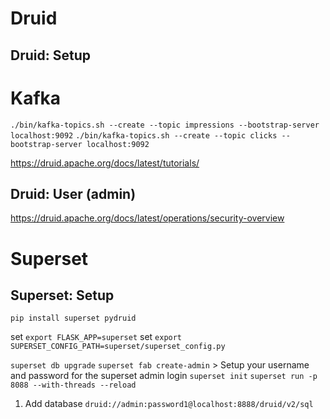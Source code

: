 
# Druid

## Druid: Setup

# Kafka 
`./bin/kafka-topics.sh --create --topic impressions --bootstrap-server localhost:9092`
`./bin/kafka-topics.sh --create --topic clicks --bootstrap-server localhost:9092`

https://druid.apache.org/docs/latest/tutorials/

## Druid: User (admin)

https://druid.apache.org/docs/latest/operations/security-overview

# Superset

## Superset: Setup

`pip install superset pydruid`

set `export FLASK_APP=superset`
set `export SUPERSET_CONFIG_PATH=superset/superset_config.py`

`superset db upgrade`
`superset fab create-admin` > Setup your username and password for the superset admin login
`superset init`
`superset run -p 8088 --with-threads --reload`

1. Add database `druid://admin:password1@localhost:8888/druid/v2/sql`
